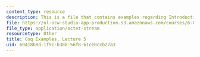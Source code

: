 ```yaml
---
content_type: resource
description: This is a file that contains examples regarding Introduction to Coq.
file: https://ol-ocw-studio-app-production.s3.amazonaws.com/courses/6-820-fundamentals-of-program-analysis-fall-2015/60418b8d1f9cb38856f861ce0ccb27a3_MIT6_820F15_L05_CoqIntro.v
file_type: application/octet-stream
resourcetype: Other
title: Coq Examples, Lecture 5
uid: 60418b8d-1f9c-b388-56f8-61ce0ccb27a3
---
```

